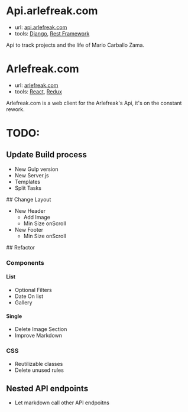 # Api.arlefreak.com

- url: [api.arlefreak.com](http://api.arlefreak.com/)
- tools: [Django](https://www.djangoproject.com/), [Rest Framework](http://www.django-rest-framework.org/)

Api to track projects and the life of Mario Carballo Zama.

# Arlefreak.com

- url: [arlefreak.com](http://arlefreak.com/)
- tools: [React](http://facebook.github.io/react/), [Redux](redux.js.org)

Arlefreak.com is a web client for the Arlefreak's Api, it's on the constant rework.

# TODO:

## Update Build process
- New Gulp version
- New Server.js
- Templates
- Split Tasks

## Change Layout
- New Header
	- Add Image
	- Min Size onScroll
- New Footer
	- Min Size onScroll

## Refactor

### Components

#### List
- Optional Filters
- Date On list
- Gallery

#### Single
- Delete Image Section
- Improve Markdown

### CSS
- Reutilizable classes
- Delete unused rules

## Nested API endpoints
- Let markdown call other API endpoitns
		 

